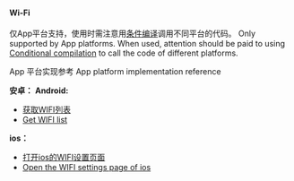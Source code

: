 #### Wi-Fi

仅App平台支持，使用时需注意用[条件编译](https://uniapp.dcloud.io/platform)调用不同平台的代码。
Only supported by App platforms. When used, attention should be paid to using [Conditional compilation](https://uniapp.dcloud.io/platform) to call the code of different platforms.


App 平台实现参考
App platform implementation reference

**安卓：**
**Android:**
- [获取WIFI列表](https://ask.dcloud.net.cn/question/12113)
- [Get WIFI list](https://ask.dcloud.net.cn/question/12113)

**ios：**
- [打开ios的WIFI设置页面](https://ask.dcloud.net.cn/question/7797)
- [Open the WIFI settings page of ios](https://ask.dcloud.net.cn/question/7797)
